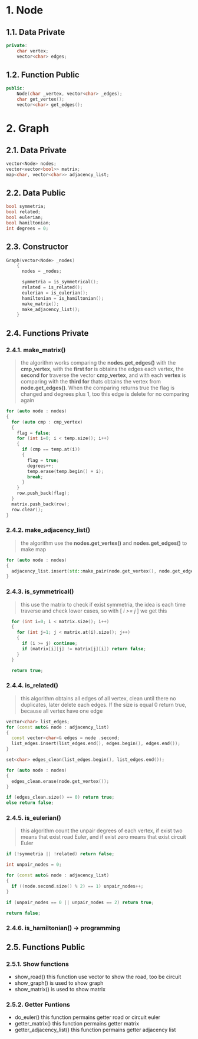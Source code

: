 # 1. Node
## 1.1. Data Private 
``` c++
private:
    char vertex;
    vector<char> edges;
```
## 1.2. Function Public
```c++
public:
    Node(char _vertex, vector<char> _edges);
    char get_vertex();
    vector<char> get_edges();
```
# 2. Graph
## 2.1. Data Private
```c++
vector<Node> nodes;
vector<vector<bool>> matrix;
map<char, vector<char>> adjacency_list;
```
## 2.2. Data Public
```c++
bool symmetria;
bool related;
bool eulerian;
bool hamiltonian;
int degrees = 0;
```
## 2.3. Constructor
```c++
Graph(vector<Node> _nodes)
    {
      nodes = _nodes;

      symmetria = is_symmetrical();
      related = is_related();
      eulerian = is_eulerian();
      hamiltonian = is_hamiltonian();
      make_matrix();
      make_adjacency_list();
    }
```
## 2.4. Functions Private
### 2.4.1. make_matrix()
  > the algorithm works comparing the **nodes.get_edges()**  with the **cmp_vertex**, with the **first for** is obtains the edges each vertex, the **second for** traverse the vector **cmp_vertex**, and with each **vertex** is comparing with the **third for** thats obtains the vertex from **node.get_edges()**. When the comparing returns true the flag is changed and degrees plus 1, too this edge is delete for no comparing again
  ```c++
  for (auto node : nodes)
  {
    for (auto cmp : cmp_vertex)
    {
      flag = false;
      for (int i=0; i < temp.size(); i++)
      {
        if (cmp == temp.at(i))
        {
          flag = true;
          degrees++;
          temp.erase(temp.begin() + i);
          break;
        }
      }
      row.push_back(flag);
    }
    matrix.push_back(row);
    row.clear();
  }
  ```
### 2.4.2. make_adjacency_list()
  > the algorithm use the **nodes.get_vertex()** and **nodes.get_edges()** to make map 
  ```c++
  for (auto node : nodes)
  {
    adjacency_list.insert(std::make_pair(node.get_vertex(), node.get_edges()));
  }
  ```
### 2.4.3. is_symmetrical() 
  > this use the matrix to check if exist symmetria, the idea is each time traverse and check lower cases, so with [ *i >= j* ] we get this 
  ```c++
    for (int i=0; i < matrix.size(); i++)
    {
      for (int j=1; j < matrix.at(i).size(); j++)
      {
        if (i >= j) continue;
        if (matrix[i][j] != matrix[j][i]) return false;
      }
    }

    return true;
  ```
### 2.4.4. is_related()
  > this algorithm obtains all edges of all vertex, clean until there no duplicates, later delete each edges. If the size is equal 0 return true, because all vertex have one edge
  ```c++
  vector<char> list_edges;
  for (const auto& node : adjacency_list) 
  {
    const vector<char>& edges = node .second;
    list_edges.insert(list_edges.end(), edges.begin(), edges.end());
  }
  
  set<char> edges_clean(list_edges.begin(), list_edges.end());
  
  for (auto node : nodes)
  {
    edges_clean.erase(node.get_vertex());
  }

  if (edges_clean.size() == 0) return true;
  else return false;
  ```
### 2.4.5. is_eulerian()
  > this algorithm count the unpair degrees of each vertex, if exist two means that exist road Euler, and if exist zero means that exist circuit Euler
  ```c++
  if (!symmetria || !related) return false;

  int unpair_nodes = 0;

  for (const auto& node : adjacency_list)
  {
    if ((node.second.size() % 2) == 1) unpair_nodes++;
  }

  if (unpair_nodes == 0 || unpair_nodes == 2) return true;

  return false;
  ```
### 2.4.6. is_hamiltonian() -> programming

## 2.5. Functions Public

### 2.5.1. Show functions 
- show_road() this function use vector to show the road, too be circuit
- show_graph() is used to show graph
- show_matrix() is used to show matrix
  
### 2.5.2. Getter Funtions
- do_euler() this function permains getter road or circuit euler
- getter_matrix() this function permains getter matrix
- getter_adjacency_list() this function permains getter adjacency list 
  



